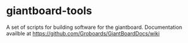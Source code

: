 # giantboard-tools
A set of scripts for building software for the giantboard.
Documentation availble at https://github.com/Groboards/GiantBoardDocs/wiki
